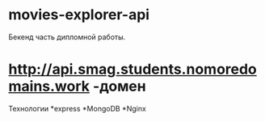 # movies-explorer-api
Бекенд часть дипломной работы. 
# http://api.smag.students.nomoredomains.work -домен
Технологии
*express
*MongoDB
*Nginx
